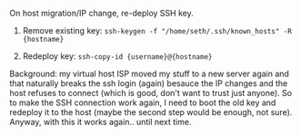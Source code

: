 On host migration/IP change, re-deploy SSH key.

1. Remove existing key:
`ssh-keygen -f "/home/seth/.ssh/known_hosts" -R {hostname}`

2. Redeploy key:
`ssh-copy-id {username}@{hostname}`

Background: my virtual host ISP moved my stuff to a new server again and that naturally breaks the ssh login (again) 
besauce the IP changes and the host refuses to connect (which is good, don't want to trust just anyone). So to make
the SSH connection work again, I need to boot the old key and redeploy it to the host (maybe the second step would 
be enough, not sure). Anyway, with this it works again.. until next time.
